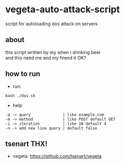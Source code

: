 # vegeta-auto-attack-script
script for autoloading dos attack on servers

## about
this script written by my when i drinking beer<br>
and this need me and my friend it OK?<br>

## how to run
- run: 
```
bash ./dos.sh
```

- help
```
-q -> query              | like example.com
-m -> method             | like POST default GET
-i -> iteration          | like 10 default 4
-n -> add new line query | default false
```

## tsenart THX!
- vegeta: https://github.com/tsenart/vegeta
